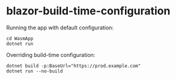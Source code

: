 # blazor-build-time-configuration

Running the app with default configuration:
```
cd WasmApp
dotnet run
```

Overriding build-time configuration:
```
dotnet build -p:BaseUrl="https://prod.example.com"
dotnet run --no-build
```
